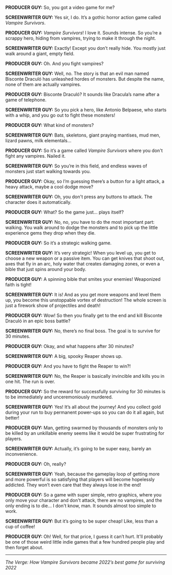 **PRODUCER GUY:** So, you got a video game for me?

**SCREENWRITER GUY:** Yes sir, I do. It’s a gothic horror action game called *Vampire Survivors*.

**PRODUCER GUY:** *Vampire Survivors*! I love it. Sounds intense. So you’re a scrappy hero, hiding from vampires, trying to make it through the night.

**SCREENWRITER GUY:** Exactly! Except you don’t really hide. You mostly just walk around a giant, empty field.

**PRODUCER GUY:** Oh. And you fight vampires?

**SCREENWRITER GUY:** Well, no. The story is that an evil man named Bisconte Draculó has unleashed hordes of monsters. But despite the name, none of them are actually vampires.

**PRODUCER GUY:** Bisconte Draculó? It sounds like Dracula’s name after a game of telephone.

**SCREENWRITER GUY:** So you pick a hero, like Antonio Belpaese, who starts with a whip, and you go out to fight these monsters!

**PRODUCER GUY:** What kind of monsters?

**SCREENWRITER GUY:** Bats, skeletons, giant praying mantises, mud men, lizard pawns, milk elementals...

**PRODUCER GUY:** So it’s a game called *Vampire Survivors* where you don't fight any vampires. Nailed it.

**SCREENWRITER GUY:** So you’re in this field, and endless waves of monsters just start walking towards you.

**PRODUCER GUY:** Okay, so I’m guessing there’s a button for a light attack, a heavy attack, maybe a cool dodge move?

**SCREENWRITER GUY:** Oh, you don't press any buttons to attack. The character does it automatically.

**PRODUCER GUY:** What? So the game just… plays itself?

**SCREENWRITER GUY:** No, no, you have to do the most important part: walking. You walk around to dodge the monsters and to pick up the little experience gems they drop when they die.

**PRODUCER GUY:** So it’s a strategic walking game.

**SCREENWRITER GUY:** It’s very strategic! When you level up, you get to choose a new weapon or a passive item. You can get knives that shoot out, axes that fly in an arc, holy water that creates damaging zones, or even a bible that just spins around your body.

**PRODUCER GUY:** A spinning bible that smites your enemies! Weaponized faith is tight!

**SCREENWRITER GUY:** It is! And as you get more weapons and level them up, you become this unstoppable vortex of destruction! The whole screen is just a firework show of projectiles and death!

**PRODUCER GUY:** Wow! So then you finally get to the end and kill Bisconte Draculó in an epic boss battle?

**SCREENWRITER GUY:** No, there’s no final boss. The goal is to survive for 30 minutes.

**PRODUCER GUY:** Okay, and what happens after 30 minutes?

**SCREENWRITER GUY:** A big, spooky Reaper shows up.

**PRODUCER GUY:** And you have to fight the Reaper to win?!

**SCREENWRITER GUY:** No, the Reaper is basically invincible and kills you in one hit. The run is over.

**PRODUCER GUY:** So the reward for successfully surviving for 30 minutes is to be immediately and unceremoniously murdered.

**SCREENWRITER GUY:** Yes! It’s all about the journey! And you collect gold during your run to buy permanent power-ups so you can do it all again, but better!

**PRODUCER GUY:** Man, getting swarmed by thousands of monsters only to be killed by an unkillable enemy seems like it would be super frustrating for players.

**SCREENWRITER GUY:** Actually, it’s going to be super easy, barely an inconvenience.

**PRODUCER GUY:** Oh, really?

**SCREENWRITER GUY:** Yeah, because the gameplay loop of getting more and more powerful is so satisfying that players will become hopelessly addicted. They won’t even care that they always lose in the end!

**PRODUCER GUY:** So a game with super simple, retro graphics, where you only move your character and don't attack, there are no vampires, and the only ending is to die… I don't know, man. It sounds almost too simple to work.

**SCREENWRITER GUY:** But it’s going to be super cheap! Like, less than a cup of coffee!

**PRODUCER GUY:** Oh! Well, for that price, I guess it can’t hurt. It'll probably be one of those weird little indie games that a few hundred people play and then forget about.

***

*The Verge: How Vampire Survivors became 2022’s best game for surviving 2022*